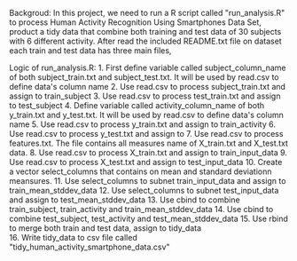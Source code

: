 Backgroud:
	In this project, we need to run a R script called "run_analysis.R" 
	to process Human Activity Recognition Using Smartphones Data Set, 
	product a tidy data that combine both training and test data of 30 subjects
	with 6 different activity.  After read the included README.txt file on dataset
	each train and test data has three main files, 

Logic of run_analysis.R:
	1. First define variable called subject_column_name of both subject_train.txt and subject_test.txt.
	   It will be used by read.csv to define data's column name
	2. Use read.csv to process subject_train.txt and assign to train_subject
	3. Use read.csv to process test_train.txt and assign to test_subject
	4. Define variable called activity_column_name of both y_train.txt and y_test.txt.
	   It will be used by read.csv to define data's column name
	5. Use read.csv to process y_train.txt and assign to train_activity
	6. Use read.csv to process y_test.txt and assign to 
	7. Use read.csv to process features.txt. The file contains all measures name of X_train.txt and X_test.txt
	   data.
	8. Use read.csv to process X_train.txt and assign to train_input_data
	9. Use read.csv to process X_test.txt and assign to test_input_data
	10. Create a vector select_columns that contains on mean and standard deviationn meansures.
	11. Use select_columns to subnet train_input_data and assign to train_mean_stddev_data
	12. Use select_columns to subnet test_input_data and assign to test_mean_stddev_data
	13. Use cbind to combine train_subject, train_activity and train_mean_stddev_data
	14. Use cbind to combine test_subject, test_activity and test_mean_stddev_data
	15. Use rbind to merge both train and test data, assign to tidy_data	
	16. Write tidy_data to csv file called "tidy_human_activity_smartphone_data.csv"
	
	
	


